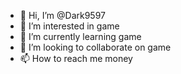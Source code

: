 - 👋 Hi, I’m @Dark9597
- 👀 I’m interested in game
- 🌱 I’m currently learning game
- 💞️ I’m looking to collaborate on game
- 📫 How to reach me money

<!---
Dark9597/Dark9597 is a ✨ special ✨ repository because its `README.md` (this file) appears on your GitHub profile.
You can click the Preview link to take a look at your changes.
--->
